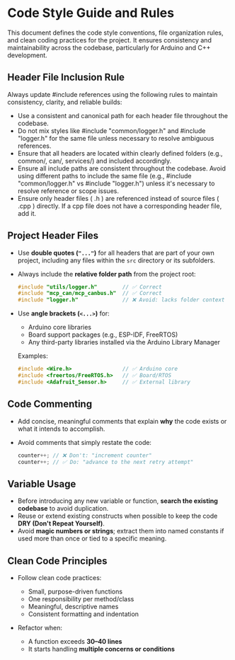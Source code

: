 # Code Style Guide and Rules

This document defines the code style conventions, file organization rules, and clean coding practices for the project. It ensures consistency and maintainability across the codebase, particularly for Arduino and C++ development.

## Header File Inclusion Rule

Always update #include references using the following rules to maintain consistency, clarity, and reliable builds:

* Use a consistent and canonical path for each header file throughout the codebase.
* Do not mix styles like #include "common/logger.h" and #include "logger.h" for the same file unless necessary to resolve ambiguous references.
* Ensure that all headers are located within clearly defined folders (e.g., common/, can/, services/) and included accordingly.
* Ensure all include paths are consistent throughout the codebase. Avoid using different paths to include the same file (e.g., #include "common/logger.h" vs #include "logger.h") unless it's necessary to resolve reference or scope issues.
* Ensure only header files ( .h ) are referenced instead of source files ( .cpp ) directly. If a cpp file does not have a corresponding header file, add it.

## Project Header Files

* Use **double quotes (`"..."`)** for all headers that are part of your own project, including any files within the `src` directory or its subfolders.
* Always include the **relative folder path** from the project root:

  ```cpp
  #include "utils/logger.h"        // ✅ Correct
  #include "mcp_can/mcp_canbus.h"  // ✅ Correct
  #include "logger.h"              // ❌ Avoid: lacks folder context
  ```

* Use **angle brackets (`<...>`)** for:

  * Arduino core libraries
  * Board support packages (e.g., ESP-IDF, FreeRTOS)
  * Any third-party libraries installed via the Arduino Library Manager

  Examples:

  ```cpp
  #include <Wire.h>                // ✅ Arduino core
  #include <freertos/FreeRTOS.h>   // ✅ Board/RTOS
  #include <Adafruit_Sensor.h>     // ✅ External library
  ```

## Code Commenting

* Add concise, meaningful comments that explain **why** the code exists or what it intends to accomplish.
* Avoid comments that simply restate the code:

  ```cpp
  counter++; // ❌ Don't: "increment counter"
  counter++; // ✅ Do: "advance to the next retry attempt"
  ```

## Variable Usage

* Before introducing any new variable or function, **search the existing codebase** to avoid duplication.
* Reuse or extend existing constructs when possible to keep the code **DRY (Don't Repeat Yourself)**.
* Avoid **magic numbers or strings**; extract them into named constants if used more than once or tied to a specific meaning.

## Clean Code Principles

* Follow clean code practices:
  * Small, purpose-driven functions
  * One responsibility per method/class
  * Meaningful, descriptive names
  * Consistent formatting and indentation

* Refactor when:
  * A function exceeds **30–40 lines**
  * It starts handling **multiple concerns or conditions**
